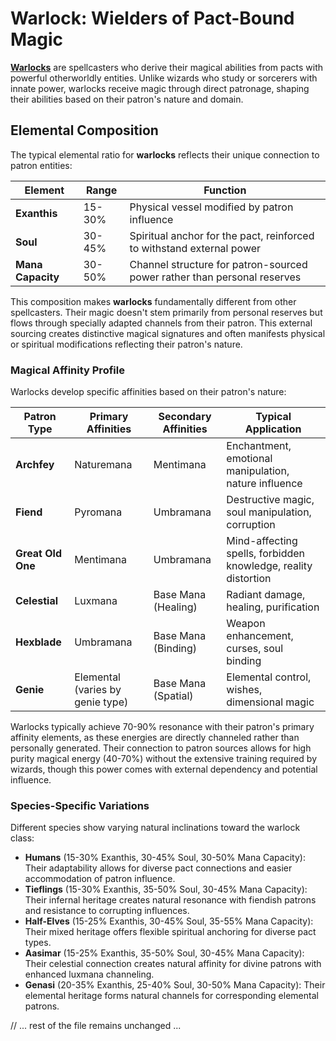 # **Warlock**: Wielders of Pact-Bound Magic

[**Warlocks**](/codex/Classes/Warlock/Warlock.md) are spellcasters who derive their magical abilities from pacts with powerful otherworldly entities. Unlike wizards who study or sorcerers with innate power, warlocks receive magic through direct patronage, shaping their abilities based on their patron's nature and domain.

## Elemental Composition

The typical elemental ratio for **warlocks** reflects their unique connection to patron entities:

| Element | Range | Function |
|---------|------------|----------|
| **Exanthis** | 15-30% | Physical vessel modified by patron influence |
| **Soul** | 30-45% | Spiritual anchor for the pact, reinforced to withstand external power |
| **Mana Capacity** | 30-50% | Channel structure for patron-sourced power rather than personal reserves |

This composition makes **warlocks** fundamentally different from other spellcasters. Their magic doesn't stem primarily from personal reserves but flows through specially adapted channels from their patron. This external sourcing creates distinctive magical signatures and often manifests physical or spiritual modifications reflecting their patron's nature.

### Magical Affinity Profile

Warlocks develop specific affinities based on their patron's nature:

| Patron Type | Primary Affinities | Secondary Affinities | Typical Application |
|--------------|-------------------|---------------------|---------------------|
| **Archfey** | Naturemana | Mentimana | Enchantment, emotional manipulation, nature influence |
| **Fiend** | Pyromana | Umbramana | Destructive magic, soul manipulation, corruption |
| **Great Old One** | Mentimana | Umbramana | Mind-affecting spells, forbidden knowledge, reality distortion |
| **Celestial** | Luxmana | Base Mana (Healing) | Radiant damage, healing, purification |
| **Hexblade** | Umbramana | Base Mana (Binding) | Weapon enhancement, curses, soul binding |
| **Genie** | Elemental (varies by genie type) | Base Mana (Spatial) | Elemental control, wishes, dimensional magic |

Warlocks typically achieve 70-90% resonance with their patron's primary affinity elements, as these energies are directly channeled rather than personally generated. Their connection to patron sources allows for high purity magical energy (40-70%) without the extensive training required by wizards, though this power comes with external dependency and potential influence.

### Species-Specific Variations

Different species show varying natural inclinations toward the warlock class:

- **Humans** (15-30% Exanthis, 30-45% Soul, 30-50% Mana Capacity): Their adaptability allows for diverse pact connections and easier accommodation of patron influence.
- **Tieflings** (15-30% Exanthis, 35-50% Soul, 30-45% Mana Capacity): Their infernal heritage creates natural resonance with fiendish patrons and resistance to corrupting influences.
- **Half-Elves** (15-25% Exanthis, 30-45% Soul, 35-55% Mana Capacity): Their mixed heritage offers flexible spiritual anchoring for diverse pact types.
- **Aasimar** (15-25% Exanthis, 35-50% Soul, 30-45% Mana Capacity): Their celestial connection creates natural affinity for divine patrons with enhanced luxmana channeling.
- **Genasi** (20-35% Exanthis, 25-40% Soul, 30-50% Mana Capacity): Their elemental heritage forms natural channels for corresponding elemental patrons.

// ... rest of the file remains unchanged ... 